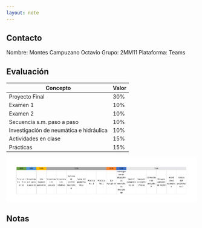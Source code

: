 ```yaml
---
layout: note
---
```


## Contacto

Nombre: Montes Campuzano Octavio
Grupo: 2MM11
Plataforma: Teams

## Evaluación

|Concepto|Valor|
|-|-|
|Proyecto Final|30%|
|Examen 1|10%|
|Examen 2|10%|
|Secuencia s.m. paso a paso|10%|
|Investigación de neumática e hidráulica|10%|
|Actividades en clase|15%|
|Prácticas|15%|

![252cf4e42f0d0160e8c4ae15a4a55bcf.png](../../img/d56ee5fa1fa0494e875ed96f7dd66f6b.png)

## Notas
